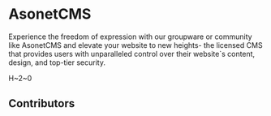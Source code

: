 # AsonetCMS
Experience the freedom of expression with our groupware or community like AsonetCMS and elevate your website to new heights- the licensed CMS that provides users with unparalleled control over their website`s content, design, and top-tier security.

H~2~0

## Contributors

<!-- ALL-CONTRIBUTORS-LIST:START - Do not remove or modify this section -->
<!-- prettier-ignore-start -->
<!-- markdownlint-disable -->

<!-- markdownlint-restore -->
<!-- prettier-ignore-end -->

<!-- ALL-CONTRIBUTORS-LIST:END -->
